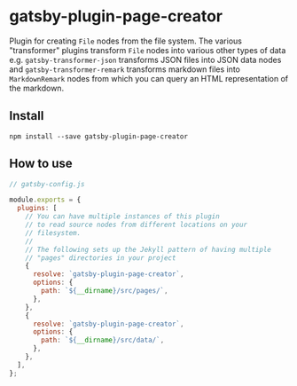 # gatsby-plugin-page-creator

Plugin for creating `File` nodes from the file system. The various "transformer"
plugins transform `File` nodes into various other types of data e.g.
`gatsby-transformer-json` transforms JSON files into JSON data nodes and
`gatsby-transformer-remark` transforms markdown files into `MarkdownRemark`
nodes from which you can query an HTML representation of the markdown.

## Install

`npm install --save gatsby-plugin-page-creator`

## How to use

```javascript
// gatsby-config.js

module.exports = {
  plugins: [
    // You can have multiple instances of this plugin
    // to read source nodes from different locations on your
    // filesystem.
    //
    // The following sets up the Jekyll pattern of having multiple
    // "pages" directories in your project
    {
      resolve: `gatsby-plugin-page-creator`,
      options: {
        path: `${__dirname}/src/pages/`,
      },
    },
    {
      resolve: `gatsby-plugin-page-creator`,
      options: {
        path: `${__dirname}/src/data/`,
      },
    },
  ],
};
```
